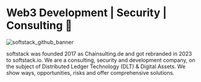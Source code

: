 # Web3 Development | Security | Consulting 👋
![softstack_github_banner](https://github.com/softstackhq/.github/assets/139053754/bc713945-5139-447a-be57-f3055cdeec9d)


softstack was founded 2017 as Chainsulting.de and got rebranded in 2023 to softstack.io. We are a consulting, security and development company, on the subject of Distributed Ledger Technology (DLT) & Digital Assets. We show ways, opportunities, risks and offer comprehensive solutions. 
